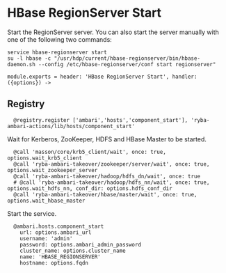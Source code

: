 
# HBase RegionServer Start

Start the RegionServer server. You can also start the server manually with one of the
following two commands:

```
service hbase-regionserver start
su -l hbase -c "/usr/hdp/current/hbase-regionserver/bin/hbase-daemon.sh --config /etc/hbase-regionserver/conf start regionserver"
```

    module.exports = header: 'HBase RegionServer Start', handler: ({options}) ->

## Registry

      @registry.register ['ambari','hosts','component_start'], 'ryba-ambari-actions/lib/hosts/component_start'

Wait for Kerberos, ZooKeeper, HDFS and HBase Master to be started.

      @call 'masson/core/krb5_client/wait', once: true,  options.wait_krb5_client
      @call 'ryba-ambari-takeover/zookeeper/server/wait', once: true,  options.wait_zookeeper_server
      @call 'ryba-ambari-takeover/hadoop/hdfs_dn/wait', once: true
      # @call 'ryba-ambari-takeover/hadoop/hdfs_nn/wait', once: true,  options.wait_hdfs_nn, conf_dir: options.hdfs_conf_dir
      @call 'ryba-ambari-takeover/hbase/master/wait', once: true, options.wait_hbase_master

Start the service.


      @ambari.hosts.component_start
        url: options.ambari_url
        username: 'admin'
        password: options.ambari_admin_password
        cluster_name: options.cluster_name
        name: 'HBASE_REGIONSERVER'
        hostname: options.fqdn
